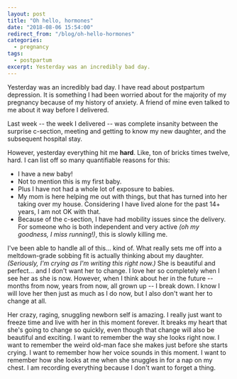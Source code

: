 ```yaml
---
layout: post
title: "Oh hello, hormones"
date: "2018-08-06 15:54:00"
redirect_from: "/blog/oh-hello-hormones"
categories:
  - pregnancy
tags:
  - postpartum
excerpt: Yesterday was an incredibly bad day.
---
```


Yesterday was an incredibly bad day. I have read about postpartum depression. It is something I had been worried about for the majority of my pregnancy because of my history of anxiety. A friend of mine even talked to me about it way before I delivered.

Last week -- the week I delivered -- was complete insanity between the surprise c-section, meeting and getting to know my new daughter, and the subsequent hospital stay.

However, yesterday everything hit me **hard**. Like, ton of bricks times twelve, hard. I can list off so many quantifiable reasons for this:

* I have a new baby!
* Not to mention this is my first baby.
* Plus I have not had a whole lot of exposure to babies.
* My mom is here helping me out with things, but that has turned into her taking over my house. Considering I have lived alone for the past 14+ years, I am not OK with that.
* Because of the c-section, I have had mobility issues since the delivery. For someone who is both independent and very active _(oh my goodness, I miss running!)_, this is slowly killing me.

I've been able to handle all of this... kind of. What really sets me off into a meltdown-grade sobbing fit is actually thinking about my daughter. _(Seriously, I'm crying as I'm writing this right now.)_ She is beautiful and perfect... and I don't want her to change. I love her so completely when I see her as she is now. However, when I think about her in the future -- months from now, years from now, all grown up -- I break down. I know I will love her then just as much as I do now, but I also don't want her to change at all.

Her crazy, raging, snuggling newborn self is amazing. I really just want to freeze time and live with her in this moment forever. It breaks my heart that she's going to change so quickly, even though that change will also be beautiful and exciting. I want to remember the way she looks right now. I want to remember the weird old-man face she makes just before she starts crying. I want to remember how her voice sounds in this moment.  I want to remember how she looks at me when she snuggles in for a nap on my chest. I am recording everything because I don't want to forget a thing.
